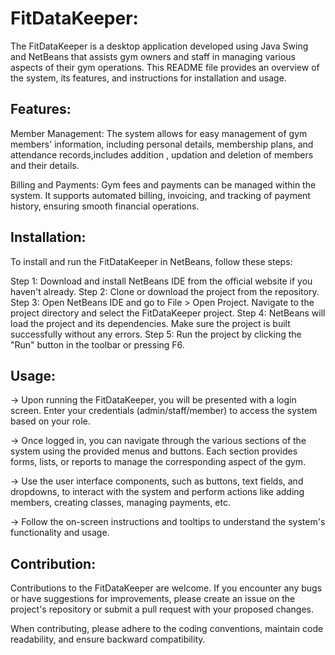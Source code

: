 # FitDataKeeper:

The FitDataKeeper is a desktop application developed using Java Swing and NetBeans that assists gym owners and staff in managing various aspects of their gym operations. This README file provides an overview of the system, its features, and instructions for installation and usage.

## Features:

 Member Management: The system allows for easy management of gym members' information, including personal details, membership plans, and attendance records,includes addition , updation and deletion of members and their details. 
 
  Billing and Payments: Gym fees and payments can be managed within the system. It supports automated billing, invoicing, and tracking of payment history, ensuring smooth financial operations.
  
 ## Installation:
 
 To install and run the FitDataKeeper in NetBeans, follow these steps:

Step 1: Download and install NetBeans IDE from the official website if you haven't already.
Step 2: Clone or download the project from the repository.
Step 3: Open NetBeans IDE and go to File > Open Project. Navigate to the project directory and select the FitDataKeeper project.
Step 4: NetBeans will load the project and its dependencies. Make sure the project is built successfully without any errors.
Step 5: Run the project by clicking the "Run" button in the toolbar or pressing F6.

## Usage:
-> Upon running the FitDataKeeper, you will be presented with a login screen. Enter your credentials (admin/staff/member) to access the system based on your role.

-> Once logged in, you can navigate through the various sections of the system using the provided menus and buttons. Each section provides forms, lists, or reports to manage the corresponding aspect of the gym.

-> Use the user interface components, such as buttons, text fields, and dropdowns, to interact with the system and perform actions like adding members, creating classes, managing payments, etc.

-> Follow the on-screen instructions and tooltips to understand the system's functionality and usage.

## Contribution:

Contributions to the FitDataKeeper are welcome. If you encounter any bugs or have suggestions for improvements, please create an issue on the project's repository or submit a pull request with your proposed changes.

When contributing, please adhere to the coding conventions, maintain code readability, and ensure backward compatibility.
